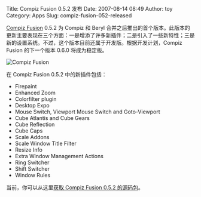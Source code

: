Title: Compiz Fusion 0.5.2 发布
Date: 2007-08-14 08:49
Author: toy
Category: Apps
Slug: compiz-fusion-052-released

[Compiz Fusion](http://www.compiz-fusion.org/) 0.5.2 为 Compiz 和 Beryl
合并之后推出的首个版本。此版本的更新主要表现在三个方面：一是增添了许多新插件；二是引入了一些新特性；三是新的设置系统。不过，这个版本目前还属于开发版。根据开发计划，Compiz
Fusion 的下一个版本 0.6.0 将成为稳定版。

![Compiz Fusion](http://i.linuxtoy.org/i/logo/compiz-fusion.png)

在 Compiz Fusion 0.5.2 中的新插件包括：

- Firepaint  
- Enhanced Zoom  
- Colorfilter plugin  
- Desktop Expo  
- Mouse Switch, Viewport Mouse Switch and Goto-Viewport  
- Cube Atlantis and Cube Gears  
- Cube Reflection  
- Cube Caps  
- Scale Addons  
- Scale Window Title Filter  
- Resize Info  
- Extra Window Management Actions  
- Ring Switcher  
- Shift Switcher  
- Window Rules

当前，你可以从这里[获取 Compiz Fusion 0.5.2
的源码包](http://releases.compiz-fusion.org/0.5.2/)。
